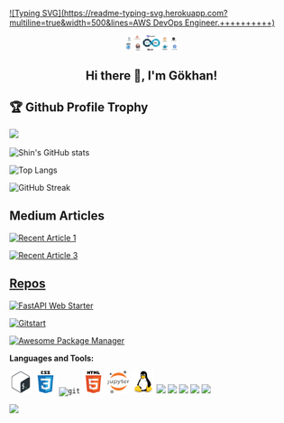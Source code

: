 [![Typing SVG](https://readme-typing-svg.herokuapp.com?multiline=true&width=500&lines=AWS DevOps Engineer.++++++++++)](https://git.io/typing-svg)

<p align="center">
  <img width="92" src="https://raw.githubusercontent.com/Gakcin/gakcin/main/devops.jpg" />
</p>  
<h2 align="center">Hi there 👋, I'm Gökhan!</h2>


<!-- <a href="https://blog.codewithshin.com/" target="blank">Blog: <img align="center" src="https://cdn.jsdelivr.net/npm/simple-icons@3.0.1/icons/medium.svg" alt="Medium" height="30" width="40" /></a> <a href="https://twitter.com/shinokada" target="blank">Twitter: <img align="center" src="https://cdn.jsdelivr.net/npm/simple-icons@3.0.1/icons/twitter.svg" alt="Medium" height="30" width="40" /></a> -->

<h2>🏆 Github Profile Trophy</h2>
<img width=800 src="https://github-profile-trophy.vercel.app/?username=gakcin&column=9&theme=gruvbox&no-frame=true"/>

![Shin's GitHub stats](https://github-readme-stats.vercel.app/api?username=gakcin&show_icons=true&theme=tokyonight)


![Top Langs](https://github-readme-stats.vercel.app/api/top-langs/?username=gakcin&layout=compact)

![GitHub Streak](https://github-readme-streak-stats.herokuapp.com?user=shinokada&theme=neon-palenight&hide_border=true)

## Medium Articles

 <a target="_blank" href="https://github-readme-medium-recent-article.vercel.app/medium/@shinichiokada/0"><img src="https://github-readme-medium-recent-article.vercel.app/medium/@shinichiokada/0" alt="Recent Article 1">

<a target="_blank" href="https://github-readme-medium-recent-article.vercel.app/medium/@shinichiokada/2"><img src="https://github-readme-medium-recent-article.vercel.app/medium/@shinichiokada/2" alt="Recent Article 3">

## Repos

[![FastAPI Web Starter](https://github-readme-stats.vercel.app/api/pin/?username=gakcin&repo=fastapi-web-starter&show_owner=true)](https://github.com/shinokada/fastapi-web-starter)

[![Gitstart](https://github-readme-stats.vercel.app/api/pin/?username=gakcin&repo=gitstart&show_owner=true)](https://github.com/shinokada/gitstart)

[![Awesome Package Manager](https://github-readme-stats.vercel.app/api/pin/?username=gakcin&repo=awesome&show_owner=true)](https://github.com/shinokada/awesome)



**Languages and Tools:**  

<code><img src="https://raw.githubusercontent.com/devicons/devicon/master/icons/bash/bash-original.svg" alt="bash" width="40" height="40"/></code>
<code><img src="https://raw.githubusercontent.com/devicons/devicon/master/icons/css3/css3-original-wordmark.svg" alt="css3" width="40" height="40"/></code>
<code><img src="https://www.vectorlogo.zone/logos/git-scm/git-scm-icon.svg" alt="git" width="40" height="40"/></code>
<code><img src="https://raw.githubusercontent.com/devicons/devicon/master/icons/html5/html5-original-wordmark.svg" alt="html5" width="40" height="40"/></code>
<code><img src="https://raw.githubusercontent.com/devicons/devicon/master/icons/jupyter/jupyter-original-wordmark.svg" alt="Jupyter" width="40" height="40"/></code>
<code><img src="https://raw.githubusercontent.com/devicons/devicon/master/icons/linux/linux-original.svg" alt="linux" width="40" height="40"/></code>
<code><img height="40" src="https://raw.githubusercontent.com/shinokada/shinokada/master/assets/python.png"></code>
<code><img height="40" src="https://raw.githubusercontent.com/shinokada/shinokada/master/assets/javascript.png"></code>
<code><img height="40" src="https://raw.githubusercontent.com/shinokada/shinokada/master/assets/php.png"></code>
<code><img height="40" src="https://raw.githubusercontent.com/shinokada/shinokada/master/assets/visual-studio-code.png"></code>
<code><img height="40" src="https://raw.githubusercontent.com/shinokada/shinokada/master/assets/vim.png"></code>  

![](https://komarev.com/ghpvc/?username=gakcin)
